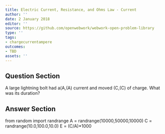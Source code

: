 ```yaml
---
title: Electric Current, Resistance, and Ohms Law - Current
author: ''
date: 2 January 2018
editor: ''
source: https://github.com/openwebwork/webwork-open-problem-library
type: ''
tags:
- chargecurrentampere
outcomes:
- TBD
assets: ''
---
```


## Question Section 

A large lightning bolt had a(A,(A) current and moved
(C,(C) of charge. What was its duration?


## Answer Section

from random import randrange
A = randrange(10000,50000,10000)
C = randrange(10.0,100.0,10.0)
E = (C/A)*1000